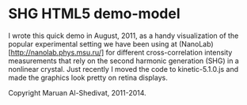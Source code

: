 SHG HTML5 demo-model
====================

I wrote this quick demo in August, 2011, as a handy visualization of the popular experimental setting we have been using at (NanoLab)[http://nanolab.phys.msu.ru/] for different cross-correlation intensity measurements that rely on the second harmonic generation (SHG) in a nonlinear crystal. Just recently I moved the code to kinetic-5.1.0.js and made the graphics look pretty on retina displays.

Copyright Maruan Al-Shedivat, 2011-2014.
